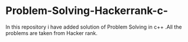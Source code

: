 # Problem-Solving-Hackerrank-c-
In this repository i have added  solution of Problem Solving in c++ .All the problems are taken from Hacker rank. 
